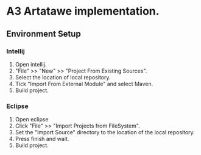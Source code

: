 # A3 Artatawe implementation.


## Environment Setup

### Intellij

1. Open intellij.
2. "File" >> "New" >> "Project From Existing Sources".
3. Select the location of local repository.
4. Tick "Import From External Module" and select Maven.
6. Build project.

### Eclipse

1. Open eclipse
2. Click "File" >> "Import Projects from FileSystem".
3. Set the "Import Source" directory to the location of the local repository.
4. Press finish and wait.
5. Build project.
